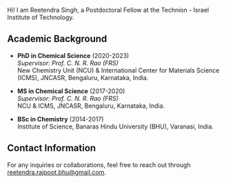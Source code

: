 Hi! I am Reetendra Singh, a Postdoctoral Fellow at the Technion - Israel Institute of Technology.
## Academic Background

- **PhD in Chemical Science** (2020-2023)  
  *Supervisor: Prof. C. N. R. Rao (FRS)*  
  New Chemistry Unit (NCU) & International Center for Materials Science (ICMS), JNCASR, Bengaluru, Karnataka, India.

- **MS in Chemical Science** (2017-2020)  
  *Supervisor: Prof. C. N. R. Rao (FRS)*  
  NCU & ICMS, JNCASR, Bengaluru, Karnataka, India.

- **BSc in Chemistry** (2014-2017)  
  Institute of Science, Banaras Hindu University (BHU), Varanasi, India.

## Contact Information

For any inquiries or collaborations, feel free to reach out through reetendra.rajpoot.bhu@gmail.com.
